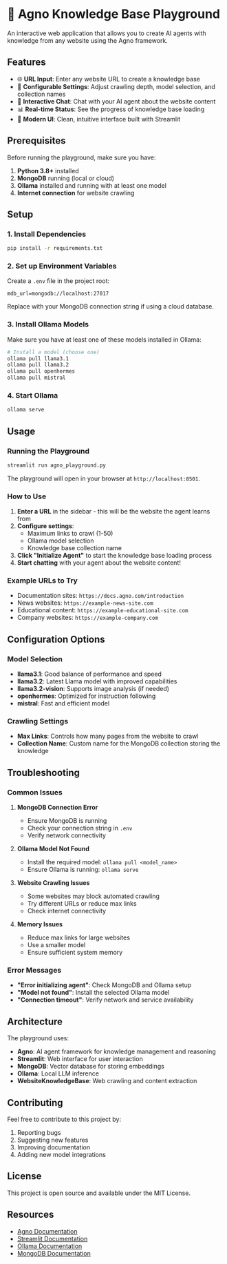 # 🤖 Agno Knowledge Base Playground

An interactive web application that allows you to create AI agents with knowledge from any website using the Agno framework.

## Features

- 🌐 **URL Input**: Enter any website URL to create a knowledge base
- 🔧 **Configurable Settings**: Adjust crawling depth, model selection, and collection names
- 💬 **Interactive Chat**: Chat with your AI agent about the website content
- 📊 **Real-time Status**: See the progress of knowledge base loading
- 🎨 **Modern UI**: Clean, intuitive interface built with Streamlit

## Prerequisites

Before running the playground, make sure you have:

1. **Python 3.8+** installed
2. **MongoDB** running (local or cloud)
3. **Ollama** installed and running with at least one model
4. **Internet connection** for website crawling

## Setup

### 1. Install Dependencies

```bash
pip install -r requirements.txt
```

### 2. Set up Environment Variables

Create a `.env` file in the project root:

```env
mdb_url=mongodb://localhost:27017
```

Replace with your MongoDB connection string if using a cloud database.

### 3. Install Ollama Models

Make sure you have at least one of these models installed in Ollama:

```bash
# Install a model (choose one)
ollama pull llama3.1
ollama pull llama3.2
ollama pull openhermes
ollama pull mistral
```

### 4. Start Ollama

```bash
ollama serve
```

## Usage

### Running the Playground

```bash
streamlit run agno_playground.py
```

The playground will open in your browser at `http://localhost:8501`.

### How to Use

1. **Enter a URL** in the sidebar - this will be the website the agent learns from
2. **Configure settings**:
   - Maximum links to crawl (1-50)
   - Ollama model selection
   - Knowledge base collection name
3. **Click "Initialize Agent"** to start the knowledge base loading process
4. **Start chatting** with your agent about the website content!

### Example URLs to Try

- Documentation sites: `https://docs.agno.com/introduction`
- News websites: `https://example-news-site.com`
- Educational content: `https://example-educational-site.com`
- Company websites: `https://example-company.com`

## Configuration Options

### Model Selection
- **llama3.1**: Good balance of performance and speed
- **llama3.2**: Latest Llama model with improved capabilities
- **llama3.2-vision**: Supports image analysis (if needed)
- **openhermes**: Optimized for instruction following
- **mistral**: Fast and efficient model

### Crawling Settings
- **Max Links**: Controls how many pages from the website to crawl
- **Collection Name**: Custom name for the MongoDB collection storing the knowledge

## Troubleshooting

### Common Issues

1. **MongoDB Connection Error**
   - Ensure MongoDB is running
   - Check your connection string in `.env`
   - Verify network connectivity

2. **Ollama Model Not Found**
   - Install the required model: `ollama pull <model_name>`
   - Ensure Ollama is running: `ollama serve`

3. **Website Crawling Issues**
   - Some websites may block automated crawling
   - Try different URLs or reduce max links
   - Check internet connectivity

4. **Memory Issues**
   - Reduce max links for large websites
   - Use a smaller model
   - Ensure sufficient system memory

### Error Messages

- **"Error initializing agent"**: Check MongoDB and Ollama setup
- **"Model not found"**: Install the selected Ollama model
- **"Connection timeout"**: Verify network and service availability

## Architecture

The playground uses:

- **Agno**: AI agent framework for knowledge management and reasoning
- **Streamlit**: Web interface for user interaction
- **MongoDB**: Vector database for storing embeddings
- **Ollama**: Local LLM inference
- **WebsiteKnowledgeBase**: Web crawling and content extraction

## Contributing

Feel free to contribute to this project by:

1. Reporting bugs
2. Suggesting new features
3. Improving documentation
4. Adding new model integrations

## License

This project is open source and available under the MIT License.

## Resources

- [Agno Documentation](https://docs.agno.com)
- [Streamlit Documentation](https://docs.streamlit.io)
- [Ollama Documentation](https://ollama.ai/docs)
- [MongoDB Documentation](https://docs.mongodb.com)